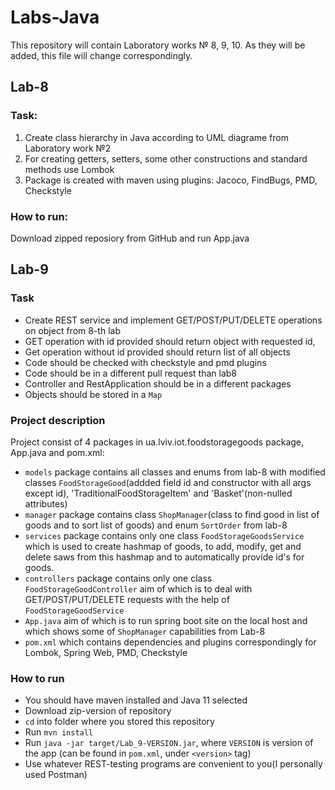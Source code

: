 # Labs-Java
 This repository will contain Laboratory works № 8, 9, 10. As they will be added, this file will change correspondingly.

 ## Lab-8
 ### Task:
1. Create class hierarchy in Java according to UML diagrame from Laboratory work №2
2. For creating getters, setters, some other constructions and standard methods use Lombok
3. Package is created with maven using plugins: Jacoco, FindBugs, PMD, Checkstyle
### How to run:
Download zipped reposiory from GitHub and run App.java

## Lab-9
### Task
+ Create REST service and implement GET/POST/PUT/DELETE operations on object from 8-th lab
+ GET operation with id provided should return object with requested id,
+ Get operation without id provided should return list of all objects
+ Code should be checked with checkstyle and pmd plugins
+ Code should be in a different pull request than lab8
+ Controller and RestApplication should be in a different packages
+ Objects should be stored in a `Map`

### Project description
Project consist of 4 packages in ua.lviv.iot.foodstoragegoods package, App.java and pom.xml:
+ `models` package contains all classes and enums from lab-8 with modified classes `FoodStorageGood`(addded field id and constructor with all args except id), 'TraditionalFoodStorageItem' and 'Basket'(non-nulled attributes)
+ `manager` package contains class `ShopManager`(class to find good in list of goods and to sort list of goods) and enum `SortOrder` from lab-8
+ `services` package contains only one class `FoodStorageGoodsService` which is used to create hashmap of goods, to add, modify, get and delete saws from this hashmap and to automatically provide id's for goods.
+ `controllers` package contains only one class `FoodStorageGoodController` aim of which is to deal with GET/POST/PUT/DELETE requests with the help of `FoodStorageGoodService`
+ `App.java` aim of which is to run spring boot site on the local host and which shows some of `ShopManager` capabilities from Lab-8
+ `pom.xml` which contains dependencies and plugins correspondingly for Lombok, Spring Web, PMD, Checkstyle

### How to run
+ You should have maven installed and Java 11 selected
+ Download zip-version of repository
+ `cd` into folder where you stored this repository
+ Run `mvn install`
+ Run `java -jar target/Lab_9-VERSION.jar`, where `VERSION` is version of the app (can be found in `pom.xml`, under `<version>` tag)
+ Use whatever REST-testing programs are convenient to you(I personally used Postman)
